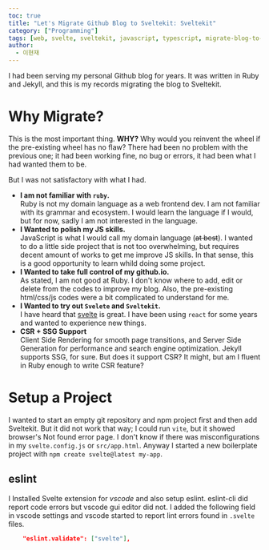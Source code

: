 ```yaml
---
toc: true
title: "Let's Migrate Github Blog to Sveltekit: Sveltekit"
category: ["Programming"]
tags: [web, svelte, sveltekit, javascript, typescript, migrate-blog-to-sveltekit]
author:
  - 이현재
---
```


I had been serving my personal Github blog for years.
It was written in Ruby and Jekyll,
and this is my records migrating the blog to Sveltekit.

# Why Migrate?
This is the most important thing. **WHY?**
Why would you reinvent the wheel if the pre-existing
wheel has no flaw?
There had been no problem with the previous one;
it had been working fine, no bug or errors,
it had been what I had wanted them to be.

But I was not satisfactory with what I had.

- **I am not familiar with `ruby`.**<br>
  Ruby is not my domain language as a web frontend dev. I am not familiar with its grammar and ecosystem. I would learn the language if I would, but for now, sadly I am not interested in the language.
- **I Wanted to polish my JS skills.**<br>
  JavaScript is what I would call my domain language (~~at best~~). I wanted to do a little side project that is not too overwhelming, but requires decent amount of works to get me improve JS skills.
  In that sense, this is a good opportunity to learn whild doing some project.
- **I Wanted to take full control of my github.io.**<br>
  As stated, I am not good at Ruby. I don't know where to add, edit or delete from the codes to improve my blog. Also, the pre-existing html/css/js codes were a bit complicated to understand for me.
- **I Wanted to try out `Svelete` and `Sveltekit`.**<br>
  I have heard that [svelte][svelte] is great. I have been using `react` for some years and wanted to experience new things.
- **CSR + SSG Support**<br>
  Client Side Rendering for smooth page transitions, and Server Side Generation for performance and search engine optimization. Jekyll supports SSG, for sure. But does it support CSR? It might, but am I fluent in Ruby enough to write CSR feature?

# Setup a Project
I wanted to start an empty git repository and npm project first and then add Sveltekit. But it did not work that way; I could run `vite`, but it showed browser's Not found error page. I don't know if there was misconfigurations in my `svelte.config.js` or `src/app.html`. Anyway I started a new boilerplate project with `npm create svelte@latest my-app`.

## eslint
I Installed Svelte extension for *vscode* and also setup eslint. eslint-cli did report code errors but vscode gui editor did not. I added the following field in vscode settings and vscode started to report lint errors found in `.svelte` files.
```json
    "eslint.validate": ["svelte"],
```


[svelte]: https://svelte.dev/
[jekyll]: https://jekyllrb.com/
